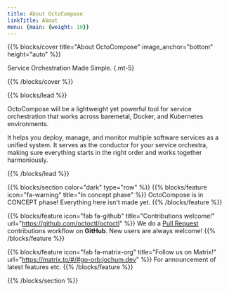 ```yaml
---
title: About OctoCompose
linkTitle: About
menu: {main: {weight: 10}}
---
```


{{% blocks/cover title="About OctoCompose" image_anchor="bottom" height="auto" %}}

Service Orchestration Made Simple.
{.mt-5}

{{% /blocks/cover %}}

{{% blocks/lead %}}

OctoCompose will be a lightweight yet powerful tool for service orchestration that works across baremetal, Docker, and Kubernetes environments.

It helps you deploy, manage, and monitor multiple software services as a unified system. It serves as the conductor for your service orchestra, making sure everything starts in the right order and works together harmoniously.

{{% /blocks/lead %}}

<!-- {{% blocks/section %}}

{.text-center}

{{% /blocks/section %}} -->

{{% blocks/section color="dark" type="row" %}}
{{% blocks/feature icon="fa-warning" title="In concept phase" %}}
OctoCompose is in CONCEPT phase! Everything here isn't made yet.
{{% /blocks/feature %}}



{{% blocks/feature icon="fab fa-github" title="Contributions welcome!" url="https://github.com/octoctl/octoctl" %}}
We do a [Pull Request](https://github.com/octoctl/octoctl/pulls) contributions workflow on **GitHub**. New users are always welcome!
{{% /blocks/feature %}}


{{% blocks/feature icon="fab fa-matrix-org" title="Follow us on Matrix!" url="https://matrix.to/#/#go-orb:jochum.dev" %}}
For announcement of latest features etc.
{{% /blocks/feature %}}


{{% /blocks/section %}}